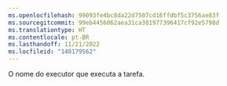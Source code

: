 ```yaml
---
ms.openlocfilehash: 99093fe4bc8da22d7507cd16ffdbf5c3756ae83f
ms.sourcegitcommit: 99eb4456062aea31ca381977396417cf92e5798d
ms.translationtype: HT
ms.contentlocale: pt-BR
ms.lasthandoff: 11/21/2022
ms.locfileid: "148179562"
---
```

O nome do executor que executa a tarefa.